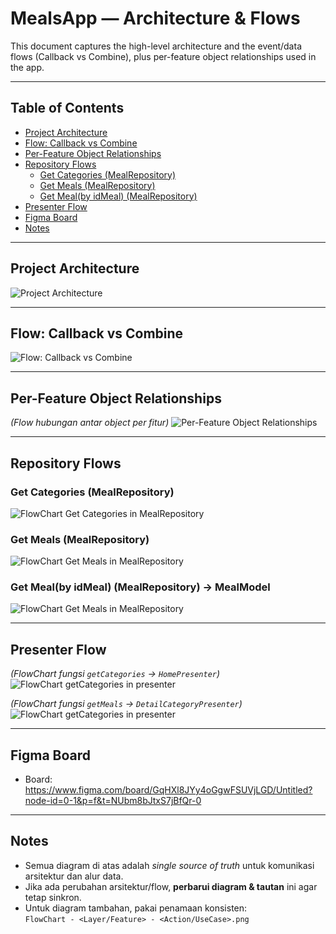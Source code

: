 
# MealsApp — Architecture & Flows

This document captures the high-level architecture and the event/data flows (Callback vs Combine), plus per-feature object relationships used in the app.

---

## Table of Contents
- [Project Architecture](#project-architecture)
- [Flow: Callback vs Combine](#flow-callback-vs-combine)
- [Per-Feature Object Relationships](#per-feature-object-relationships)
- [Repository Flows](#repository-flows)
  - [Get Categories (MealRepository)](#get-categories-mealrepository)
  - [Get Meals (MealRepository)](#get-meals-mealrepository)
  - [Get Meal(by idMeal) (MealRepository)](#get-meals-mealrepository)
- [Presenter Flow](#presenter-flow)
- [Figma Board](#figma-board)
- [Notes](#notes)

---

## Project Architecture
![Project Architecture](https://github.com/user-attachments/assets/adf2b59a-2b69-4d45-8a69-bd3d4c11cca9)

---

## Flow: Callback vs Combine
![Flow: Callback vs Combine](https://github.com/user-attachments/assets/3ff2a5db-9010-41c5-b73a-a88e1dedb7f9)

---

## Per-Feature Object Relationships
_(Flow hubungan antar object per fitur)_
![Per-Feature Object Relationships](https://github.com/user-attachments/assets/ed5363b1-3789-478e-b210-52ac4aef33e6)

---

## Repository Flows

### Get Categories (MealRepository)
![FlowChart Get Categories in MealRepository](https://github.com/user-attachments/assets/b7275491-0da9-41fb-8665-9cb5d1f0aa51)

### Get Meals (MealRepository)
![FlowChart Get Meals in MealRepository](https://github.com/user-attachments/assets/d3f2b8a3-e8ef-4a24-a3ad-ef7b9b528f52)


### Get Meal(by idMeal) (MealRepository) -> MealModel
![FlowChart Get Meals in MealRepository](https://github.com/user-attachments/assets/3dc232ec-7792-40b1-94f3-a3f73a30a019)


---

## Presenter Flow
_(FlowChart fungsi `getCategories` → `HomePresenter`)_
![FlowChart getCategories in presenter](https://github.com/user-attachments/assets/50aa48d6-142d-4efa-9d47-0c6675bb60ed)

_(FlowChart fungsi `getMeals` → `DetailCategoryPresenter`)_
![FlowChart getCategories in presenter](https://github.com/user-attachments/assets/4fdcf582-25c5-4f8f-8b9a-a0a1cb743d8d)

---

## Figma Board
- Board: https://www.figma.com/board/GqHXl8JYy4oGgwFSUVjLGD/Untitled?node-id=0-1&p=f&t=NUbm8bJtxS7jBfQr-0

---

## Notes
- Semua diagram di atas adalah _single source of truth_ untuk komunikasi arsitektur dan alur data.
- Jika ada perubahan arsitektur/flow, **perbarui diagram & tautan** ini agar tetap sinkron.
- Untuk diagram tambahan, pakai penamaan konsisten:  
  `FlowChart - <Layer/Feature> - <Action/UseCase>.png`


